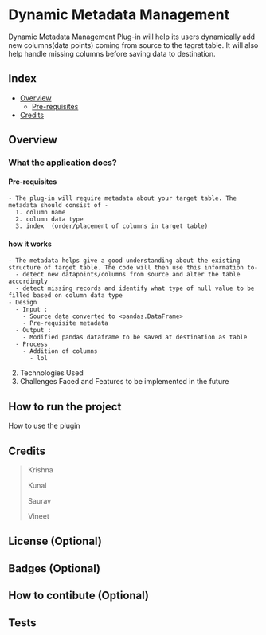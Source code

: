 # Dynamic Metadata Management
Dynamic Metadata Management Plug-in will help its users dynamically add new columns(data points) coming from source to the tagret table. It will also help handle missing columns before saving data to destination. 

## Index
- [Overview](README.md#Overview)
  - [Pre-requisites](README.md#Pre-requisites)
- [Credits](README.md#Credits)

## Overview
### What the application does?
  #### Pre-requisites
    - The plug-in will require metadata about your target table. The metadata should consist of -
      1. column name
      2. column data type
      3. index  (order/placement of columns in target table)
  #### how it works
    - The metadata helps give a good understanding about the existing structure of target table. The code will then use this information to- 
      - detect new datapoints/columns from source and alter the table accordingly
      - detect missing records and identify what type of null value to be filled based on column data type
    - Design
      - Input : 
        - Source data converted to <pandas.DataFrame>
        - Pre-requisite metadata
      - Output :
        - Modified pandas dataframe to be saved at destination as table
      - Process
        - Addition of columns
          - lol
2. Technologies Used
3. Challenges Faced and Features to be implemented in the future
  
## How to run the project
How to use the plugin

## Credits
> Krishna
>
> Kunal
>
> Saurav
>
> Vineet


## License (Optional)

## Badges (Optional)

## How to contibute (Optional)

## Tests
